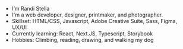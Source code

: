 - I’m Randi Stella
- I'm a web developer, designer, printmaker, and photographer.
- Skillset: HTML/CSS, Javascript, Adobe Creative Suite, Sass, Figma, UX/UI
- Currently learning: React, Next.JS, Typescript, Storybook
- Hobbies: Climbing, reading, drawing, and walking my dog

